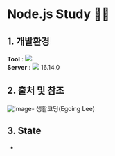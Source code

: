 # Node.js Study 👨‍💻

## 1. 개발환경
<Strong>Tool</Strong> : <img src="https://img.shields.io/badge/Atom-66595C?style=flat-square&logo=Atom&logoColor=white"/> <br>
<Strong>Server</Strong> : <img src="https://img.shields.io/badge/Node.js-339933?style=flat-square&logo=Node.js&logoColor=white"> 16.14.0

## 2. 출처 및 참조
![image](https://user-images.githubusercontent.com/104408863/191288192-4f10a507-dd11-4a0a-ab7b-48f746148e9e.png)- 생활코딩(Egoing Lee)

## 3. State
- 

